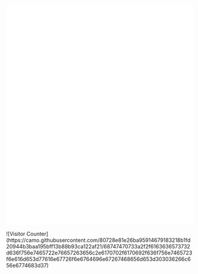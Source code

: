 <a href="https://github.com/canhsat-tinhiu/github-stats">

![GitHub Stats](https://github.com/canhsat-tinhiu/github-stats/blob/master/generated/overview.svg)
![GitHub Stats](https://github.com/canhsat-tinhiu/github-stats/blob/master/generated/languages.svg)

</a>
![Visitor Counter](https://camo.githubusercontent.com/80728e81e26ba95914679183218b1fd20944b3baa195bff13b88b93ca122af21/68747470733a2f2f6163636573732d636f756e7465722e76657263656c2e6170702f6170692f636f756e7465723f6e616d653d77616e67726f6e6764696e67267468656d653d303036266c656e6774683d37)
